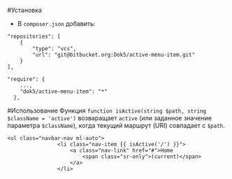 #Установка

* В `composer.json` добавить:
```
"repositories": [
    {
        "type": "vcs",
        "url": "git@bitbucket.org:Dok5/active-menu-item.git"
    }
],

"require": {
    ...,
    "dok5/active-menu-item": "*"
  },
```

#Использование
Функция
`function isActive(string $path, string $className = 'active')`
возваращает `active` (или заданное значение параметра `$className`), когда текущий маршрут (URI) совпадает с `$path`. 
```
<ul class="navbar-nav ml-auto">
                <li class="nav-item {{ isActive('/') }}">
                    <a class="nav-link" href="#">Home
                        <span class="sr-only">(current)</span>
                    </a>
                </li>
```